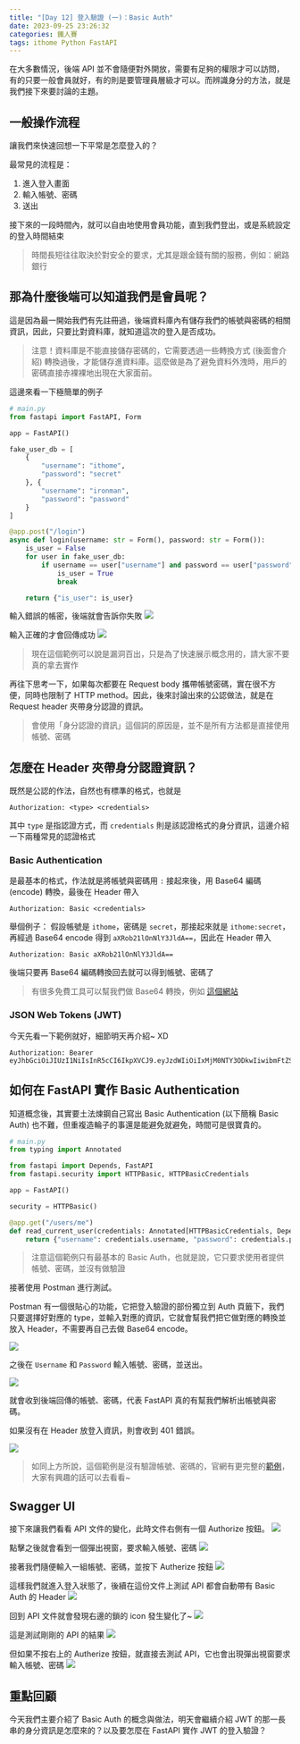 ```yaml
---
title: "[Day 12] 登入驗證 (一)：Basic Auth"
date: 2023-09-25 23:26:32
categories: 鐵人賽
tags: ithome Python FastAPI
---
```

在大多數情況，後端 API 並不會隨便對外開放，需要有足夠的權限才可以訪問，有的只要一般會員就好，有的則是要管理員層級才可以。而辨識身分的方法，就是我們接下來要討論的主題。
<!-- more -->

## 一般操作流程
讓我們來快速回想一下平常是怎麼登入的？

最常見的流程是：
1. 進入登入畫面
2. 輸入帳號、密碼
3. 送出

接下來的一段時間內，就可以自由地使用會員功能，直到我們登出，或是系統設定的登入時間結束
> 時間長短往往取決於對安全的要求，尤其是跟金錢有關的服務，例如：網路銀行

## 那為什麼後端可以知道我們是會員呢？
這是因為最一開始我們有先註冊過，後端資料庫內有儲存我們的帳號與密碼的相關資訊，因此，只要比對資料庫，就知道這次的登入是否成功。

> 注意！資料庫是不能直接儲存密碼的，它需要透過一些轉換方式 (後面會介紹) 轉換過後，才能儲存進資料庫。這麼做是為了避免資料外洩時，用戶的密碼直接赤裸裸地出現在大家面前。

這邊來看一下極簡單的例子
```python
# main.py
from fastapi import FastAPI, Form

app = FastAPI()

fake_user_db = [
    {
        "username": "ithome",
        "password": "secret"
    }, {
        "username": "ironman",
        "password": "password"
    }
]

@app.post("/login")
async def login(username: str = Form(), password: str = Form()):
    is_user = False
    for user in fake_user_db:
        if username == user["username"] and password == user["password"]:
            is_user = True
            break

    return {"is_user": is_user}
```

輸入錯誤的帳密，後端就會告訴你失敗
![](https://firebasestorage.googleapis.com/v0/b/images-7e754.appspot.com/o/ithome%2F12_postman_1.PNG?alt=media&token=8dab51ff-cc77-412f-970c-811fd8916f17)

輸入正確的才會回傳成功
![](https://firebasestorage.googleapis.com/v0/b/images-7e754.appspot.com/o/ithome%2F12_postman_2.PNG?alt=media&token=17e14722-3c4f-469a-b386-198b6989d395)

> 現在這個範例可以說是漏洞百出，只是為了快速展示概念用的，請大家不要真的拿去實作

再往下思考一下，如果每次都要在 Request body 攜帶帳號密碼，實在很不方便，同時也限制了 HTTP method。因此，後來討論出來的公認做法，就是在 Request header 夾帶身分認證的資訊。

> 會使用「身分認證的資訊」這個詞的原因是，並不是所有方法都是直接使用帳號、密碼

## 怎麼在 Header 夾帶身分認證資訊？
既然是公認的作法，自然也有標準的格式，也就是
```shell
Authorization: <type> <credentials>
```
其中 `type` 是指認證方式，而 `credentials` 則是該認證格式的身分資訊，這邊介紹一下兩種常見的認證格式

### Basic Authentication
是最基本的格式，作法就是將帳號與密碼用 `:` 接起來後，用 Base64 編碼 (encode) 轉換，最後在 Header 帶入
```shell
Authorization: Basic <credentials>
```

舉個例子：
假設帳號是 `ithome`，密碼是 `secret`，那接起來就是 `ithome:secret`，再經過 Base64 encode 得到 `aXRob21lOnNlY3JldA==`，因此在 Header 帶入
```shell
Authorization: Basic aXRob21lOnNlY3JldA==
```

後端只要再 Base64 編碼轉換回去就可以得到帳號、密碼了

> 有很多免費工具可以幫我們做 Base64 轉換，例如 [這個網站](https://www.base64encode.org/)

### JSON Web Tokens (JWT)

今天先看一下範例就好，細節明天再介紹~ XD
```shell
Authorization: Bearer eyJhbGciOiJIUzI1NiIsInR5cCI6IkpXVCJ9.eyJzdWIiOiIxMjM0NTY3ODkwIiwibmFtZSI6IkpvaG4gRG9lIiwiaWF0IjoxNTE2MjM5MDIyfQ.tImCzvIkqaNmGB5mMAG1DZRnZO56sjoYO5nU2YUdRK4
```

## 如何在 FastAPI 實作 Basic Authentication

知道概念後，其實要土法煉鋼自己寫出 Basic Authentication (以下簡稱 Basic Auth) 也不難，但重複造輪子的事還是能避免就避免，時間可是很寶貴的。

```python
# main.py
from typing import Annotated

from fastapi import Depends, FastAPI
from fastapi.security import HTTPBasic, HTTPBasicCredentials

app = FastAPI()

security = HTTPBasic()

@app.get("/users/me")
def read_current_user(credentials: Annotated[HTTPBasicCredentials, Depends(security)]):
    return {"username": credentials.username, "password": credentials.password}
```

> 注意這個範例只有最基本的 Basic Auth，也就是說，它只要求使用者提供帳號、密碼，並沒有做驗證

接著使用 Postman 進行測試。

Postman 有一個很貼心的功能，它把登入驗證的部份獨立到 Auth 頁籤下，我們只要選擇好對應的 type，並輸入對應的資訊，它就會幫我們把它做對應的轉換並放入 Header，不需要再自己去做 Base64 encode。

![](https://firebasestorage.googleapis.com/v0/b/images-7e754.appspot.com/o/ithome%2F12_postman_3.PNG?alt=media&token=893ad6a8-db83-4775-a544-8a5d45a1714f)

之後在 `Username` 和 `Password` 輸入帳號、密碼，並送出。

![](https://firebasestorage.googleapis.com/v0/b/images-7e754.appspot.com/o/ithome%2F12_postman_4.PNG?alt=media&token=b3e35a73-4ed0-43ea-bafc-62f37eab01f9)

就會收到後端回傳的帳號、密碼，代表 FastAPI 真的有幫我們解析出帳號與密碼。

如果沒有在 Header 放登入資訊，則會收到 401 錯誤。

![](https://firebasestorage.googleapis.com/v0/b/images-7e754.appspot.com/o/ithome%2F12_postman_5.PNG?alt=media&token=2ceff9a1-82f8-4eed-8c9b-58149bd2f692)

> 如同上方所說，這個範例是沒有驗證帳號、密碼的，官網有更完整的[範例](https://fastapi.tiangolo.com/advanced/security/http-basic-auth/#check-the-username)，大家有興趣的話可以去看看~

## Swagger UI

接下來讓我們看看 API 文件的變化，此時文件右側有一個 Authorize 按鈕。
![](https://firebasestorage.googleapis.com/v0/b/images-7e754.appspot.com/o/ithome%2F12_swagger_1.PNG?alt=media&token=f69d0f06-5bc6-408e-a196-141f207a8a6a)

點擊之後就會看到一個彈出視窗，要求輸入帳號、密碼
![](https://firebasestorage.googleapis.com/v0/b/images-7e754.appspot.com/o/ithome%2F12_swagger_2.PNG?alt=media&token=f4d9ad67-a1ee-435a-b893-66dea6a03e8d)

接著我們隨便輸入一組帳號、密碼，並按下 Autherize 按鈕
![](https://firebasestorage.googleapis.com/v0/b/images-7e754.appspot.com/o/ithome%2F12_swagger_3.PNG?alt=media&token=dddfe9d9-66f6-47c3-9507-405b55c4280a)

這樣我們就進入登入狀態了，後續在這份文件上測試 API 都會自動帶有 Basic Auth 的 Header
![](https://firebasestorage.googleapis.com/v0/b/images-7e754.appspot.com/o/ithome%2F12_swagger_4.PNG?alt=media&token=3eff2536-8fc7-45c0-87d2-c5beec0bc9da)

回到 API 文件就會發現右邊的鎖的 icon 發生變化了~
![](https://firebasestorage.googleapis.com/v0/b/images-7e754.appspot.com/o/ithome%2F12_swagger_5.PNG?alt=media&token=e10cd992-4652-4097-86f5-0c89a7f8b669)

這是測試剛剛的 API 的結果
![](https://firebasestorage.googleapis.com/v0/b/images-7e754.appspot.com/o/ithome%2F12_swagger_7.PNG?alt=media&token=134e0833-de45-4aa1-9dc4-613f85f7a289)

但如果不按右上的 Autherize 按鈕，就直接去測試 API，它也會出現彈出視窗要求輸入帳號、密碼
![](https://firebasestorage.googleapis.com/v0/b/images-7e754.appspot.com/o/ithome%2F12_swagger_6.PNG?alt=media&token=1d0376dc-21d8-4529-b8e5-0208020443e5)

## 重點回顧

今天我們主要介紹了 Basic Auth 的概念與做法，明天會繼續介紹 JWT 的那一長串的身分資訊是怎麼來的？以及要怎麼在 FastAPI 實作 JWT 的登入驗證？ 


